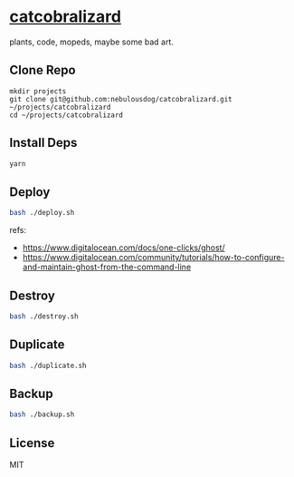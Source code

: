 # [catcobralizard](https://catcobralizard.com)

plants, code, mopeds, maybe some bad art.

## Clone Repo

```
mkdir projects
git clone git@github.com:nebulousdog/catcobralizard.git ~/projects/catcobralizard
cd ~/projects/catcobralizard
```

## Install Deps

```bash
yarn
```

## Deploy

```bash
bash ./deploy.sh
```

refs:
* https://www.digitalocean.com/docs/one-clicks/ghost/
* https://www.digitalocean.com/community/tutorials/how-to-configure-and-maintain-ghost-from-the-command-line

## Destroy

```bash
bash ./destroy.sh
```

## Duplicate

```bash
bash ./duplicate.sh
```

## Backup

```bash
bash ./backup.sh
```

## License

MIT
